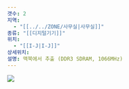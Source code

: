 ```yaml
---
갯수: 2
지역:
  - "[[../../ZONE/사무실|사무실]]"
종류: "[[디지털기기]]"
위치:
  - "[[I-J|I-J]]"
상세위치: 
설명: 맥북에서 추출 (DDR3 SDRAM, 1066MHz)
---
```

![](http://192.168.50.22/devices/250222_IMG_0030.jpeg)